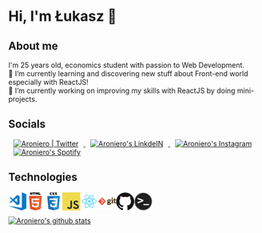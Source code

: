 # Hi, I'm Łukasz 👋 

## About me 
I'm 25 years old, economics student with passion to Web Development. <br>
🌱 I’m currently learning and discovering new stuff about Front-end world especially with ReactJS! <br>
🔭 I’m currently working on improving my skills with ReactJS by doing mini-projects.

## Socials

<a href="https://twitter.com/_Aroniero"  >
  <img alt="Aroniero | Twitter" width="35px" hspace="10px"  src="https://image.flaticon.com/icons/svg/2111/2111703.svg" />
</a>
<a href="https://www.linkedin.com/in/%C5%82ukasz-godlewski-9077051b3/">
  <img alt="Aroniero's LinkdeIN" width="35px" hspace="10px" src="https://image.flaticon.com/icons/svg/2111/2111465.svg" />
</a>
<a href="https://www.instagram.com/_aroniero/">
  <img alt="Aroniero's Instagram" width="35px" hspace="10px" src="https://image.flaticon.com/icons/svg/2111/2111421.svg" />
</a>
<a href="https://open.spotify.com/user/aroniero">
  <img alt="Aroniero's Spotify" width="35px" hspace="10px" src="https://image.flaticon.com/icons/svg/2111/2111627.svg" />
</a>



## Technologies 

<img align="left" alt="Visual Studio Code" width="36px" src="https://raw.githubusercontent.com/github/explore/80688e429a7d4ef2fca1e82350fe8e3517d3494d/topics/visual-studio-code/visual-studio-code.png" />
<img align="left" alt="HTML5" width="36px" src="https://raw.githubusercontent.com/github/explore/80688e429a7d4ef2fca1e82350fe8e3517d3494d/topics/html/html.png" />
<img align="left" alt="CSS3" width="36px" src="https://raw.githubusercontent.com/github/explore/80688e429a7d4ef2fca1e82350fe8e3517d3494d/topics/css/css.png" />
<img align="left" alt="JavaScript" width="36px" src="https://raw.githubusercontent.com/github/explore/80688e429a7d4ef2fca1e82350fe8e3517d3494d/topics/javascript/javascript.png" />
<img align="left" alt="React" width="36px" src="https://raw.githubusercontent.com/github/explore/80688e429a7d4ef2fca1e82350fe8e3517d3494d/topics/react/react.png" />
<img align="left" alt="Git" width="36px" src="https://raw.githubusercontent.com/github/explore/80688e429a7d4ef2fca1e82350fe8e3517d3494d/topics/git/git.png" />
<img align="left" alt="GitHub" width="36px" src="https://raw.githubusercontent.com/github/explore/78df643247d429f6cc873026c0622819ad797942/topics/github/github.png" />
<img align="left" alt="Terminal" width="36px" src="https://raw.githubusercontent.com/github/explore/80688e429a7d4ef2fca1e82350fe8e3517d3494d/topics/terminal/terminal.png" />

</br>
</br>


[![Aroniero's github stats](https://github-readme-stats.vercel.app/api?username=Aroniero)](https://github.com/Aroniero?tab=repositories)



